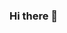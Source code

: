 ### Hi there 👋

<!--
**Szymon-Gut/Szymon-Gut** is a ✨ _special_ ✨ repository because its `README.md` (this file) appears on your GitHub profile.

Here are some ideas to get you started:

- 🔭 I’m currently on the second year of Data Engeneering and Analysis on Warsaw Unversity of Technology.
- 🌱 I’m currently learning machine learning focused the most on tree models but not only
- 👯 I’m Python, R and Java programmer. I am looking for bigger projects to develop my skills and build solid portfolio. If you are looking for second year student without commercial experience feel free to hit me on LinkedIn (link below).
- ✨ On my profile you can see some of projects done for classes at my University.
- Currently I'm working on predicting house pricing in Montreal and preparing search paper about predicting house prices using Tree based models. I am also running a project about predicting different types of activities based on smartphone's activity (Each person performed six activities (WALKING, WALKING_UPSTAIRS, WALKING_DOWNSTAIRS, SITTING, STANDING, LAYING) wearing a smartphone (Samsung Galaxy S II) on the waist). Based on this our task is to predict which activity  is currently being performed. 
- 📫 How to reach me: https://www.linkedin.com/in/szymon-gut-20354b213/

-->
